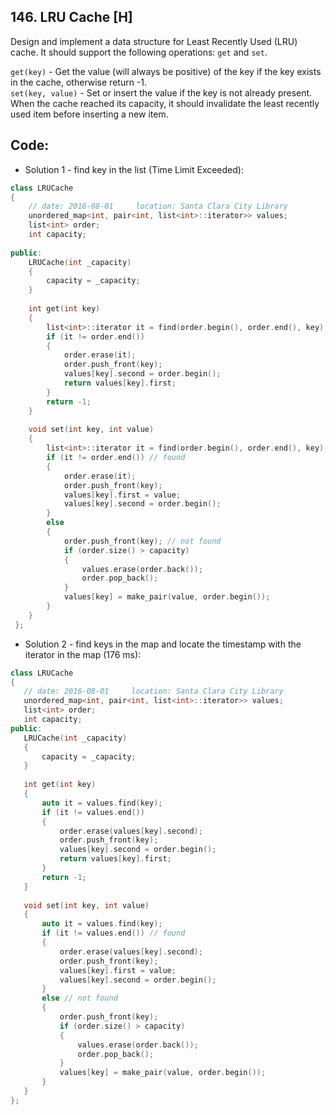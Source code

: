 ## 146. LRU Cache [H]
Design and implement a data structure for Least Recently Used (LRU) cache. It should support the following operations: `get` and `set`.

`get(key)` - Get the value (will always be positive) of the key if the key exists in the cache, otherwise return -1.   
`set(key, value)` - Set or insert the value if the key is not already present. When the cache reached its capacity, it should invalidate the least recently used item before inserting a new item.   

## Code:
- Solution 1 - find key in the list (Time Limit Exceeded):
```c++
class LRUCache
{
    // date: 2016-08-01     location: Santa Clara City Library
    unordered_map<int, pair<int, list<int>::iterator>> values;
    list<int> order;
    int capacity;
    
public:
    LRUCache(int _capacity) 
    {
        capacity = _capacity;
    }
    
    int get(int key) 
    { 
        list<int>::iterator it = find(order.begin(), order.end(), key);
        if (it != order.end())
        {
            order.erase(it);
            order.push_front(key);
            values[key].second = order.begin();
            return values[key].first;
        }
        return -1;
    }
    
    void set(int key, int value) 
    {
        list<int>::iterator it = find(order.begin(), order.end(), key);
        if (it != order.end()) // found
        {
            order.erase(it);
            order.push_front(key);
            values[key].first = value;
            values[key].second = order.begin();
        }
        else
        {
            order.push_front(key); // not found
            if (order.size() > capacity)
            {
                values.erase(order.back());
                order.pop_back();
            }
            values[key] = make_pair(value, order.begin());
        }
    }
 };
 ```
 
 - Solution 2 - find keys in the map and locate the timestamp with the iterator in the map (176 ms):
 ```c++
 class LRUCache
{
    // date: 2016-08-01     location: Santa Clara City Library
    unordered_map<int, pair<int, list<int>::iterator>> values;
    list<int> order;
    int capacity;
public:
    LRUCache(int _capacity) 
    {
        capacity = _capacity;
    }
    
    int get(int key) 
    {
        auto it = values.find(key);
        if (it != values.end())
        {
            order.erase(values[key].second);
            order.push_front(key);
            values[key].second = order.begin();
            return values[key].first;
        }
        return -1;
    }
    
    void set(int key, int value) 
    {
        auto it = values.find(key);
        if (it != values.end()) // found
        {
            order.erase(values[key].second);
            order.push_front(key);
            values[key].first = value;
            values[key].second = order.begin();
        }
        else // not found
        {
            order.push_front(key); 
            if (order.size() > capacity)
            {
                values.erase(order.back());
                order.pop_back();
            }
            values[key] = make_pair(value, order.begin());
        }
    }
 };
 ```
